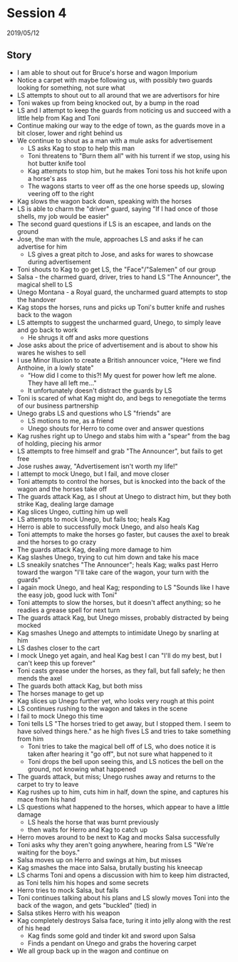 # Session 4

2019/05/12

## Story

- I am able to shout out for Bruce's horse and wagon Imporium
- Notice a carpet with maybe following us, with possibly two guards looking for something, not sure what
- LS attempts to shout out to all around that we are advertisors for hire
- Toni wakes up from being knocked out, by a bump in the road
- LS and I attempt to keep the guards from noticing us and succeed with a little help from Kag and Toni
- Continue making our way to the edge of town, as the guards move in a bit closer, lower and right behind us
- We continue to shout as a man with a mule asks for advertisement
  - LS asks Kag to stop to help this man
  - Toni threatens to "Burn them all" with his turrent if we stop, using his hot butter knife tool
  - Kag attempts to stop him, but he makes Toni toss his hot knife upon a horse's ass
  - The wagons starts to veer off as the one horse speeds up, slowing veering off to the right
- Kag slows the wagon back down, speaking with the horses
- LS is able to charm the "driver" guard, saying "If I had once of those shells, my job would be easier"
- The second guard questions if LS is an escapee, and lands on the ground
- Jose, the man with the mule, approaches LS and asks if he can advertise for him
  - LS gives a great pitch to Jose, and asks for wares to showcase during advertisement
- Toni shouts to Kag to go get LS, the "Face"/"Salemen" of our group
- Salsa - the charmed guard, driver, tries to hand LS "The Announcer", the magical shell to LS
- Unego Montana - a Royal guard, the uncharmed guard attempts to stop the handover
- Kag stops the horses, runs and picks up Toni's butter knife and rushes back to the wagon
- LS attempts to suggest the uncharmed guard, Unego, to simply leave and go back to work
  - He shrugs it off and asks more questions
- Jose asks about the price of advertisement and is about to show his wares he wishes to sell
- I use Minor Illusion to create a British announcer voice, "Here we find Anthoine, in a lowly state"
  - "How did I come to this?! My quest for power how left me alone. They have all left me..."
  - It unfortunately doesn't distract the guards by LS
- Toni is scared of what Kag might do, and begs to renegotiate the terms of our business partnership
- Unego grabs LS and questions who LS "friends" are
  - LS motions to me, as a friend
  - Unego shouts for Herro to come over and answer questions
- Kag rushes right up to Unego and stabs him with a "spear" from the bag of holding, piecing his armor
- LS attempts to free himself and grab "The Announcer", but fails to get free
- Jose rushes away, "Advertisement isn't worth my life!"
- I attempt to mock Unego, but I fail, and move closer
- Toni attempts to control the horses, but is knocked into the back of the wagon and the horses take off
- The guards attack Kag, as I shout at Unego to distract him, but they both strike Kag, dealing large damage
- Kag slices Ungeo, cutting him up well
- LS attempts to mock Unego, but fails too; heals Kag
- Herro is able to successfully mock Unego, and also heals Kag
- Toni attempts to make the horses go faster, but causes the axel to break and the horses to go crazy
- The guards attack Kag, dealing more damage to him
- Kag slashes Unego, trying to cut him down and take his mace
- LS sneakily snatches "The Announcer"; heals Kag; walks past Herro toward the wargon "I'll take care of the wagon, your turn with the guards"
- I again mock Unego, and heal Kag; responding to LS "Sounds like I have the easy job, good luck with Toni"
- Toni attempts to slow the horses, but it doesn't affect anything; so he readies a grease spell for next turn
- The guards attack Kag, but Unego misses, probably distracted by being mocked
- Kag smashes Unego and attempts to intimidate Unego by snarling at him
- LS dashes closer to the cart
- I mock Unego yet again, and heal Kag best I can "I'll do my best, but I can't keep this up forever"
- Toni casts grease under the horses, as they fall, but fall safely; he then mends the axel
- The guards both attack Kag, but both miss
- The horses manage to get up
- Kag slices up Unego further yet, who looks very rough at this point
- LS continues rushing to the wagon and takes in the scene
- I fail to mock Unego this time
- Toni tells LS "The horses tried to get away, but I stopped them. I seem to have solved things here." as he high fives LS and tries to take something from him
  - Toni tries to take the magical bell off of LS, who does notice it is taken after hearing it "go off", but not sure what happened to it
  - Toni drops the bell upon seeing this, and LS notices the bell on the ground, not knowing what happened
- The guards attack, but miss; Unego rushes away and returns to the carpet to try to leave
- Kag rushes up to him, cuts him in half, down the spine, and captures his mace from his hand
- LS questions what happened to the horses, which appear to have a little damage
  - LS heals the horse that was burnt previously
  - then waits for Herro and Kag to catch up
- Herro moves around to be next to Kag and mocks Salsa successfully
- Toni asks why they aren't going anywhere, hearing from LS "We're waiting for the boys."
- Salsa moves up on Herro and swings at him, but misses
- Kag smashes the mace into Salsa, brutally busting his kneecap
- LS charms Toni and opens a discussion with him to keep him distracted, as Toni tells him his hopes and some secrets
- Herro tries to mock Salsa, but fails
- Toni continues talking about his plans and LS slowly moves Toni into the back of the wagon, and gets "buckled" (tied) in
- Salsa stikes Herro with his weapon
- Kag completely destroys Salsa face, turing it into jelly along with the rest of his head
  - Kag finds some gold and tinder kit and sword upon Salsa
  - Finds a pendant on Unego and grabs the hovering carpet
- We all group back up in the wagon and continue on
